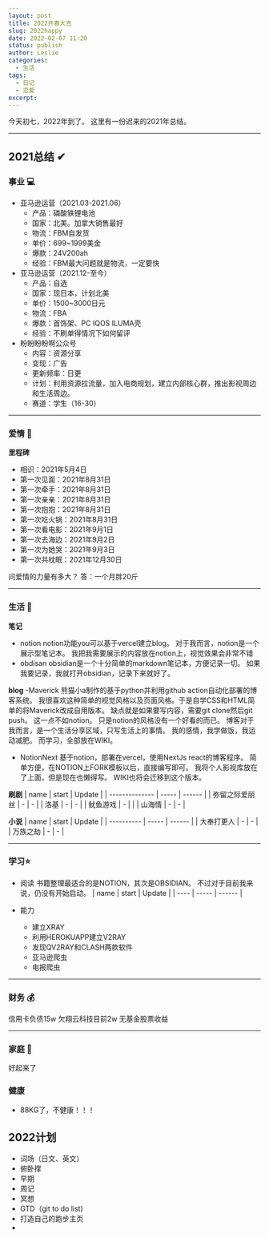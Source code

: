 ```yaml
---
layout: post
title: 2022开春大吉
slug: 2022happy
date: 2022-02-07 11:20
status: publish
author: Leslie
categories: 
  - 生活
tags:
  - 日记
  - 恋爱
excerpt: 
---
```


今天初七，2022年到了。
这里有一份迟来的2021年总结。

---

## 2021总结 ✔

### 事业 💻
- 亚马逊运营（2021.03-2021.06）
	- 产品：磷酸铁锂电池
	- 国家：北美。加拿大销售最好
	- 物流：FBM自发货
	- 单价：699~1999美金
	- 爆款：24V200ah
	- 经验：FBM最大问题就是物流，一定要快
- 亚马逊运营（2021.12-至今）
	- 产品：自选
	- 国家：现日本，计划北美
	- 单价：1500~3000日元
	- 物流：FBA
	- 爆款：首饰架、PC IQOS ILUMA壳
	- 经验：不刷单得情况下如何留评
- 盼盼盼盼啊公众号
	- 内容：资源分享
	- 变现：广告
	- 更新频率：日更
	- 计划：利用资源拉流量，加入电商规划，建立内部核心群，推出影视周边和生活周边。
	- 赛道：学生（16-30）

---

### 爱情 🥰
**里程碑**
- 相识：2021年5月4日
- 第一次见面：2021年8月31日
- 第一次牵手：2021年8月31日
- 第一次亲亲：2021年8月31日
- 第一次抱抱：2021年8月31日
- 第一次吃火锅：2021年8月31日
- 第一次看电影：2021年9月1日
- 第一次去海边：2021年9月2日
- 第一次为她哭：2021年9月3日
- 第一次共枕眠：2021年12月30日

问爱情的力量有多大？
答：一个月胖20斤

---

### 生活 🥳
**笔记**
- notion
	notion功能you可以基于vercel建立blog。
	对于我而言，notion是一个展示型笔记本。
	我把我需要展示的内容放在notion上，视觉效果会非常不错
- obdisan
	obsidian是一个十分简单的markdown笔记本，方便记录一切。
	如果我要记录，我就打开obsidian，记录下来就好了。

**blog**
-Maverick
	熊猫小a制作的基于python并利用github action自动化部署的博客系统。
	我很喜欢这种简单的视觉风格以及页面风格。于是自学CSS和HTML简单的将Maverick改成自用版本。
	缺点就是如果要写内容，需要git clone然后git push。
	这一点不如notion。
	只是notion的风格没有一个好看的而已。
	博客对于我而言，是一个生活分享区域，只写生活上的事情。
	我的感情，我学做饭，我运动减肥。
	而学习，全部放在WIKI。
	
- NotionNext
	基于notion，部署在vercel，使用NextJs react的博客程序。
	简单方便，在NOTION上FORK模板以后，直接编写即可。
	我将个人影视库放在了上面，但是现在也懒得写。
	WIKI也将会迁移到这个版本。
	
**刷剧**
| name           | start | Update |
| -------------- | ----- | ------ |
| 弥留之际爱丽丝 | -     | -      |
| 洛基           | -     | -      |
| 鱿鱼游戏       | -     |        |
| 山海情         | -     | -      |

**小说**
| name       | start | Update | 
| ---------- | ----- | ------ | 
| 大奉打更人 | -     | -      | 
| 万族之劫   | -     | -      | 

---

### 学习⭐️
- 阅读
书籍整理最适合的是NOTION，其次是OBSIDIAN。
不过对于目前我来说，仍没有开始启动。
| name | start | Update |
| ---- | ----- | ------ |



- 能力
	- 建立XRAY
	- 利用HEROKUAPP建立V2RAY
	- 发现QV2RAY和CLASH两款软件
	- 亚马逊爬虫
	- 电报爬虫

---

### 财务 💰
信用卡负债15w
欠翔云科技目前2w
无基金股票收益

---

### 家庭 🙌
好起来了

### 健康
- 88KG了，不健康！！！

## 2022计划

- 词场（日文、英文）
- 俯卧撑
- 早期
- 周记
- 冥想
- GTD（git to do list)
- 打造自己的跑步主页
- 